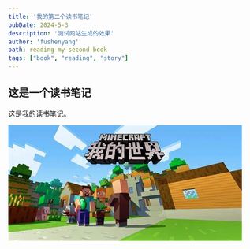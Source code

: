 ```yaml
---
title: '我的第二个读书笔记'
pubDate: 2024-5-3
description: '测试网站生成的效果'
author: 'fushenyang'
path: reading-my-second-book
tags: ["book", "reading", "story"]
---
```


## 这是一个读书笔记

这是我的读书笔记。

![alt text](./mc.jpeg)
